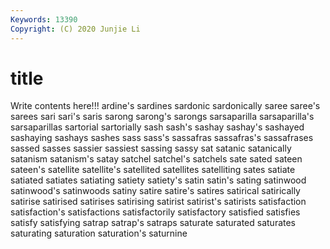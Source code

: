 ```yaml
---
Keywords: 13390
Copyright: (C) 2020 Junjie Li
---
```


# title

Write contents here!!!
ardine's 
sardines 
sardonic 
sardonically 
saree 
saree's 
sarees 
sari 
sari's 
saris
sarong 
sarong's 
sarongs 
sarsaparilla 
sarsaparilla's 
sarsaparillas 
sartorial 
sartorially 
sash 
sash's
sashay 
sashay's 
sashayed 
sashaying 
sashays 
sashes 
sass 
sass's 
sassafras 
sassafras's
sassafrases 
sassed 
sasses 
sassier 
sassiest 
sassing 
sassy 
sat 
satanic 
satanically
satanism 
satanism's 
satay 
satchel 
satchel's 
satchels 
sate 
sated 
sateen 
sateen's
satellite 
satellite's 
satellited 
satellites 
satelliting 
sates 
satiate 
satiated 
satiates 
satiating
satiety 
satiety's 
satin 
satin's 
sating 
satinwood 
satinwood's 
satinwoods 
satiny 
satire
satire's 
satires 
satirical 
satirically 
satirise 
satirised 
satirises 
satirising 
satirist 
satirist's
satirists 
satisfaction 
satisfaction's 
satisfactions 
satisfactorily 
satisfactory 
satisfied 
satisfies 
satisfy 
satisfying
satrap 
satrap's 
satraps 
saturate 
saturated 
saturates 
saturating 
saturation 
saturation's 
saturnine
